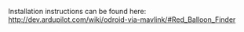 Installation instructions can be found here: http://dev.ardupilot.com/wiki/odroid-via-mavlink/#Red_Balloon_Finder
